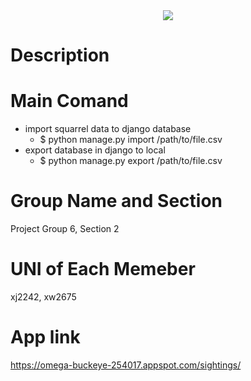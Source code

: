 <div align="center">
  <img src="https://media.npr.org/assets/img/2017/04/25/istock-115796521-fcf434f36d3d0865301cdcb9c996cfd80578ca99-s1300-c85.jpg"><br>
</div>



# Description

# Main Comand
- import squarrel data to django database
  - $ python manage.py import /path/to/file.csv 
- export database in django to local 
  - $ python manage.py export /path/to/file.csv

# Group Name and Section
Project Group 6, Section 2
# UNI of Each Memeber
xj2242, xw2675
# App link
https://omega-buckeye-254017.appspot.com/sightings/

